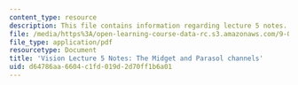 ```yaml
---
content_type: resource
description: This file contains information regarding lecture 5 notes.
file: /media/https%3A/open-learning-course-data-rc.s3.amazonaws.com/9-04-sensory-systems-fall-2013/d64786aa6604c1fd019d2d70ff1b6a01_MIT9_04F13_Vis5.pdf
file_type: application/pdf
resourcetype: Document
title: 'Vision Lecture 5 Notes: The Midget and Parasol channels'
uid: d64786aa-6604-c1fd-019d-2d70ff1b6a01
---
```

